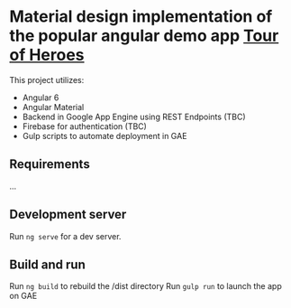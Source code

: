 
# Material design implementation of the popular angular demo app [Tour of Heroes](https://angular.io/tutorial)

This project utilizes:
- Angular 6
- Angular Material
- Backend in Google App Engine using REST Endpoints (TBC)
- Firebase for authentication (TBC)
- Gulp scripts to automate deployment in GAE

## Requirements
...

## Development server

Run `ng serve` for a dev server.

## Build and run

Run `ng build` to rebuild the /dist directory
Run `gulp run` to launch the app on GAE

